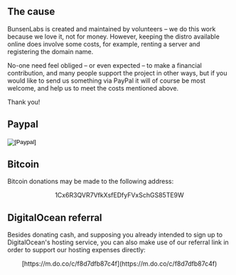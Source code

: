 ## The cause

BunsenLabs is created and maintained by volunteers – we do this work
because we love it, not for money. However, keeping the distro available
online does involve some costs, for example, renting a server and
registering the domain name.

No-one need feel obliged – or even expected – to make a financial
contribution, and many people support the project in other ways, but if
you would like to send us something via PayPal it will of course be most
welcome, and help us to meet the costs mentioned above.

Thank you!

## Paypal

<div class="center marginbox">
<form action="https://www.paypal.com/cgi-bin/webscr" method="post" target="_top">
<input type="hidden" name="cmd" value="_s-xclick">
<input type="hidden" name="hosted_button_id" value="TCKVK4VGRWQSG">
<input type="image" src="https://www.paypalobjects.com/en_US/i/btn/btn_donateCC_LG.gif" border="0" name="submit" alt="[Paypal]">
<img alt="" border="0" src="https://www.paypalobjects.com/en_US/i/scr/pixel.gif" width="1" height="1">
</form>
</div>

## Bitcoin

Bitcoin donations may be made to the following address:

<div class="emph">
<center>1Cx6R3QVR7VfkXsfEDfyFVxSchGS85TE9W</center>
</div>

## DigitalOcean referral

Besides donating cash, and supposing you already intended to sign up to
DigitalOcean's hosting service, you can also make use of our referral
link in order to support our hosting expenses directly:

<div class="emph">
<center> [https://m.do.co/c/f8d7dfb87c4f](https://m.do.co/c/f8d7dfb87c4f) </center>
</div>
